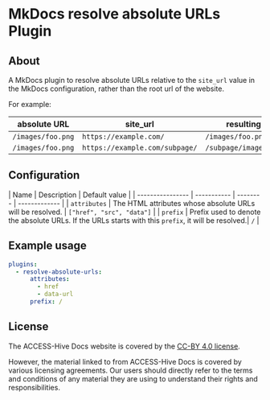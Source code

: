 # MkDocs resolve absolute URLs Plugin

## About
A MkDocs plugin to resolve absolute URLs relative to the `site_url` value in the MkDocs configuration, rather than the root url of the website.

For example:

| absolute URL | site_url | resulting URL |
| --- | -------- | ------------- |
| `/images/foo.png` | `https://example.com/` | `/images/foo.png` |
| `/images/foo.png` | `https://example.com/subpage/` | `/subpage/images/foo.png` |

## Configuration

| Name | Description | Default value |
| ---------------- | ----------- | -------- | ------------- |
| `attributes` | The HTML attributes whose absolute URLs will be resolved. | `["href", "src", "data"]` |
| `prefix` | Prefix used to denote the absolute URLs. If the URLs starts with this `prefix`, it will be resolved.| `/` |

## Example usage

```yaml
plugins:
  - resolve-absolute-urls:
      attributes:
        - href
        - data-url
      prefix: /
```

## License
The ACCESS-Hive Docs website is covered by the [CC-BY 4.0 license](https://creativecommons.org/licenses/by/4.0/legalcode).

However, the material linked to from ACCESS-Hive Docs is covered by various licensing agreements. Our users should directly refer to the terms and conditions of any material they are using to understand their rights and responsibilities.